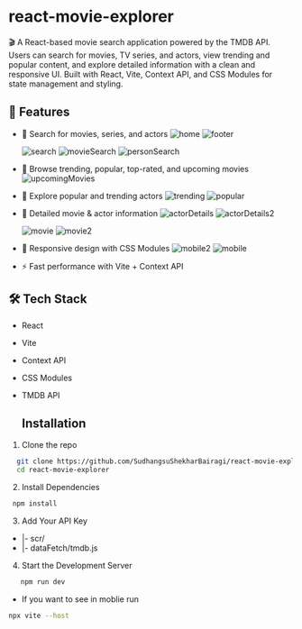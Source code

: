 # react-movie-explorer

🎬 A React-based movie search application powered by the TMDB API. Users can search for movies, TV series, and actors, view trending and popular content, and explore detailed information with a clean and responsive UI. Built with React, Vite, Context API, and CSS Modules for state management and styling.

## 🚀 Features

- 🔎 Search for movies, series, and actors
  ![home](./public/home.png)
  ![footer](./public/footer.png)

  ![search](./public/seriesSearch.png)
  ![movieSearch](./public/movieSearch.png)
  ![personSearch](./public/personsearch.png)

- 🎥 Browse trending, popular, top-rated, and upcoming movies
  ![upcomingMovies](./public/upcomingMovies.png)
- 👤 Explore popular and trending actors
  ![trending](./public/trendingPeopleIndianMovies.png)
  ![popular](./public/popular.png)
- 📄 Detailed movie & actor information
  ![actorDetails](./public/actorDetails.png)
  ![actorDetails2](./public/actorDetails2.png)

  ![movie](./public/movieDetails.png)
  ![movie2](./public/movieDetails2.png)

- 📱 Responsive design with CSS Modules
  ![mobile2](./public/mobile.jpeg)
  ![mobile](./public/mobile2.jpeg)
- ⚡ Fast performance with Vite + Context API

## 🛠️ Tech Stack

- React
- Vite
- Context API
- CSS Modules
- TMDB API

  ## Installation

1. Clone the repo

```bash
  git clone https://github.com/SudhangsuShekharBairagi/react-movie-explorer.git
  cd react-movie-explorer
```

2. Install Dependencies

```bash
 npm install
```

3. Add Your API Key

- |- scr/
- |- dataFetch/tmdb.js

4. Start the Development Server

```bash
   npm run dev
```

- If you want to see in moblie run

```bash
npx vite --host
```
